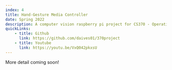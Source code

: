 ```yaml
---
index: 4
title: Hand-Gesture Media Controller
date: Spring 2022
description: A computer vision raspberry pi project for CS370 - Operating Systems
quickLinks:
    - title: Github
      link: https://github.com/daives01/370project
    - title: Youtube
      link: https://youtu.be/VxQ042pkxsU
---
```


More detail coming soon!